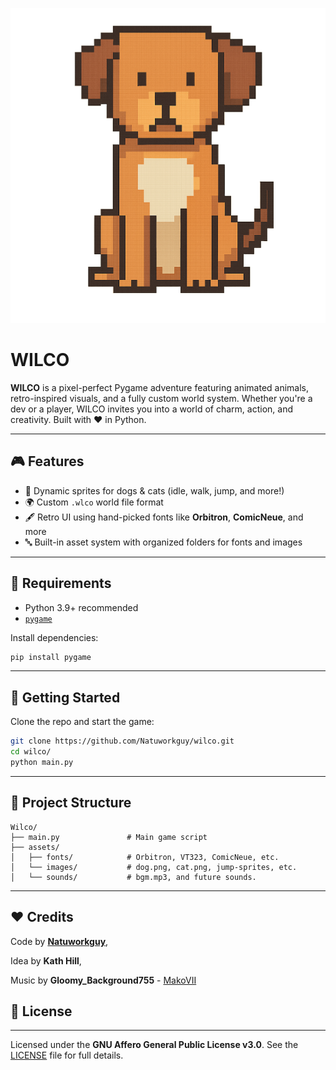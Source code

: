[![WILCO Banner](assets/images/front-dog.png)](https://github.com/Natuworkguy/Wilco/)

# **WILCO**

**WILCO** is a pixel-perfect Pygame adventure featuring animated animals, retro-inspired visuals, and a fully custom world system. Whether you're a dev or a player, WILCO invites you into a world of charm, action, and creativity. Built with ❤️ in Python.

---

## 🎮 Features

- 🐶 Dynamic sprites for dogs & cats (idle, walk, jump, and more!)
- 🌍 Custom `.wlco` world file format
- 🖋️ Retro UI using hand-picked fonts like **Orbitron**, **ComicNeue**, and more
- 🔤 Built-in asset system with organized folders for fonts and images

---

## 🧠 Requirements

- Python 3.9+ recommended
- [`pygame`](https://www.pygame.org/)

Install dependencies:

```bash
pip install pygame
````

---

## 🚀 Getting Started

Clone the repo and start the game:

```bash
git clone https://github.com/Natuworkguy/wilco.git
cd wilco/
python main.py
```

---

## 📁 Project Structure

```
Wilco/
├── main.py               # Main game script
├── assets/
│   ├── fonts/            # Orbitron, VT323, ComicNeue, etc.
│   └── images/           # dog.png, cat.png, jump-sprites, etc.
│   └── sounds/           # bgm.mp3, and future sounds.
```

---

## ❤️ Credits
Code by [**Natuworkguy**](https://github.com/Natuworkguy),

Idea by **Kath Hill**,

Music by **Gloomy_Background755** - [MakoVII](https://github.com/OnionUI/Themes/tree/main/themes/MakoVII%20by%20Gloomy_Background755)

## 🪪 License
---


Licensed under the **GNU Affero General Public License v3.0**.
See the [LICENSE](./LICENSE) file for full details.

